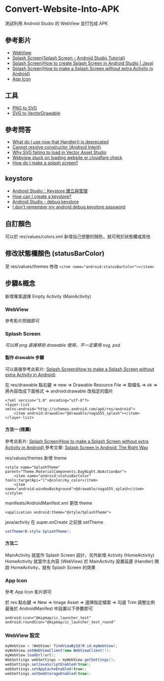# Convert-Website-Into-APK
測試利用 Android Studio 的 WebView 並打包成 APK

## 參考影片

- [WebView](https://www.youtube.com/watch?v=2cWbepS1NZM)
- [Splash Screen(Splash Screen - Android Studio Tutorial) ](https://www.youtube.com/watch?v=Q0gRqbtFLcw)
- [Splash Screen(How to create Splash Screen in Android Studio | Java) ](https://www.youtube.com/watch?v=1dnM0-D5CDo)
- [Splash Screen(How to make a Splash Screen without extra Activity in Android) ](https://www.youtube.com/watch?v=rIHArmoq9f8)
- [App Icon](https://www.youtube.com/watch?v=ts98gL1JCQU)

## 工具
- [PNG to SVG](https://www.pngtosvg.com)
- [SVG to VectorDrawable](http://inloop.github.io/svg2android)

## 參考問答
- [What do I use now that Handler() is deprecated](https://stackoverflow.com/a/63851895/5134658)
- [Cannot resolve constructor (Android Intent)](https://stackoverflow.com/a/30965303/5134658)
- [Why SVG failing to load in Vector Asset Studio](https://stackoverflow.com/a/36910140/5134658)
- [Webview stuck on loading website or cloudfare check](https://stackoverflow.com/a/55449573/5134658)
- [How do I make a splash screen?](https://stackoverflow.com/a/5486970/5134658)

## keystore

- [Android Studio：Keystore 建立與管理](https://medium.com/@kentchen_tw/android-studio-keystore-%E5%BB%BA%E7%AB%8B%E8%88%87%E7%AE%A1%E7%90%86-47d4afcc6e61)
- [How can I create a keystore?](https://stackoverflow.com/questions/3997748/how-can-i-create-a-keystore)
- [Android Studio - debug keystore](https://stackoverflow.com/a/18212890/5134658)
- [I don't remember my android debug.keystore password](https://stackoverflow.com/a/42858945/5134658)

## 自訂顏色
可以於 res/values/colors.xml 新增自己想要的顏色，就可用於狀態欄或其他

## 修改狀態欄顏色 (statusBarColor)
至 res/values/themes 修改 `<item name="android:statusBarColor"></item>`

## 步驟&概念

新增專案選擇 Empty Activity (MainActivity)

### WebView
參考影片照做即可

### Splash Screen

*可以將 png 直接移到 drawable 使用，不一定要用 svg, psd*

#### 製作 drawable 步驟
可以直接參考此影片: [Splash Screen(How to make a Splash Screen without extra Activity in Android) ](https://www.youtube.com/watch?v=rIHArmoq9f8)

在 res/drawable 點右鍵 => new => Drawable Resource File => 取檔名 => ok => 將內容改成下面格式 => android:drawable 改指定的圖片
```
<?xml version="1.0" encoding="utf-8"?>
<layer-list xmlns:android="http://schemas.android.com/apk/res/android">
    <item android:drawable="@drawable/naga555_splash"></item>
</layer-list>
```

#### 方法一 (推薦)
參考此影片: [Splash Screen(How to make a Splash Screen without extra Activity in Android) ](https://www.youtube.com/watch?v=rIHArmoq9f8)
參考文章: [Splash Screen in Android: The Right Way](https://medium.com/android-news/launch-screen-in-android-the-right-way-aca7e8c31f52)

res/values/themes 新增 theme
```
<style name="SplashTheme" parent="Theme.MaterialComponents.DayNight.NoActionBar">
    <item name="android:statusBarColor" tools:targetApi="l">@color/my_color</item>
    <item name="android:windowBackground">@drawable/naga555_splash</item>
</style>
```

manifests/AndroidManifest.xml 更改 theme
```
<application android:theme="@style/SplashTheme">
```

java/activity 在 super.onCreate 之前放 setTheme
```java
setTheme(R.style.SplashTheme);
```

#### 方法二

MainActivity 就當作 Splash Screen 設計，另外新增 Activity (HomeActivity)
HomeActivity 就當作主內容 (WebView)
於 MainActivity 設置延遲 (Handler) 開啟 HomeActivity，就有 Splash Screen 的效果





### App Icon

參考 App Icon 影片即可

於 res 點右鍵 => New => Image Asset => 選擇指定檔案 => 勾選 Trim 調整比例
最後於 AndroidManifest 中設置以下參數即可
```
android:icon="@mipmap/ic_launcher_test"
android:roundIcon="@mipmap/ic_launcher_test_round"
```

### WebView 設定
``` java
myWebView = (WebView) findViewById(R.id.myWebView);
myWebView.setWebViewClient(new WebViewClient());
myWebView.loadUrl(url);
WebSettings webSettings = myWebView.getSettings();
webSettings.setJavaScriptEnabled(true);
webSettings.setAppCacheEnabled(true);
webSettings.setDomStorageEnabled(true);
```